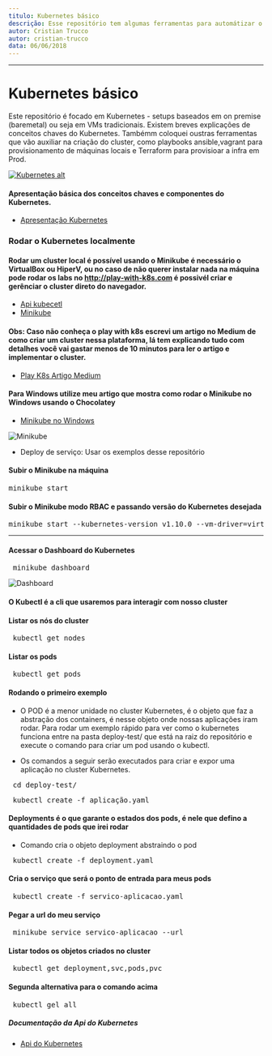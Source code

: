 ```yaml
---
titulo: Kubernetes básico
descrição: Esse repositório tem algumas ferramentas para automátizar o processo de criação do cluster baremetal.
autor: Cristian Trucco
autor: cristian-trucco
data: 06/06/2018
---
```


---
# Kubernetes básico

Este repositório é focado em Kubernetes - setups baseados em on premise (baremetal) ou seja em VMs tradicionais. Existem breves explicações de conceitos chaves do Kubernetes. Tambémm coloquei oustras ferramentas que vão auxiliar na criação do cluster, como playbooks ansible,vagrant para provisionamento de máquinas locais e Terraform para provisioar a infra em Prod.

[![Kubernetes alt](https://github.com/concrete-cristian-trucco/kubernetes-basico-nginx/blob/master/imagens/kubernetes.png)](https://kubernetes.io)

#### Apresentação básica dos conceitos chaves e componentes do Kubernetes.
* [Apresentação Kubernetes](https://docs.google.com/presentation/d/14VtepKVOzb0aMDCn4GkvJN3JYDCs2y6FkBVTTi-8H_0/edit?usp=sharing)

### Rodar o Kubernetes localmente
#### Rodar um cluster local é possível usando o Minikube é necessário o VirtualBox ou HiperV, ou no caso de não querer instalar nada na máquina pode rodar os labs no http://play-with-k8s.com é possivél criar e gerênciar o cluster direto do navegador.

* [Api kubecetl](https://kubernetes.io/docs/tasks/tools/install-kubectl/)
* [Minikube](https://github.com/kubernetes/minikube/releases)

#### Obs: Caso não conheça o **play with k8s** escrevi um artigo no **Medium** de como criar um cluster nessa plataforma, lá tem explicando tudo com detalhes você vai gastar menos de 10 minutos para ler o artigo e implementar o cluster.

* [Play K8s Artigo Medium](https://medium.com/@cristianvitortrucco/rode-um-cluster-kubernetes-em-menos-de-10-minutos-ff9db3415639)

#### Para Windows utilize meu artigo que mostra como rodar o Minikube no Windows usando o Chocolatey
* [Minikube no Windows](https://concrete.com.br/2018/05/14/chocolatey-o-que-e-e-como-usar/)

![Minikube](https://github.com/concrete-cristian-trucco/kubernetes-basico-nginx/blob/master/imagens/minikube.jpg)
* Deploy de serviço: Usar os exemplos desse repositório


#### Subir o Minikube na máquina
<pre>minikube start</pre> 

#### Subir o Minikube modo RBAC e passando versão do Kubernetes desejada
<pre>
minikube start --kubernetes-version v1.10.0 --vm-driver=virtualbox --extra-config='apiserver.Authorization.Mode=RBAC'
</pre> 

---
#### Acessar o Dashboard do Kubernetes
<pre> minikube dashboard </pre> 

![Dashboard](https://github.com/concrete-cristian-trucco/kubernetes-basico-nginx/blob/master/imagens/kubernetes_dashboard.png)

#### O Kubectl é a cli que usaremos para interagir com nosso cluster

#### Listar os nós do cluster
<pre> kubectl get nodes </pre>

#### Listar os pods
<pre> kubectl get pods </pre> 
 
#### Rodando o primeiro exemplo
* O POD é a menor unidade no cluster Kubernetes, é o objeto que faz a abstração dos containers, é nesse objeto onde nossas aplicações iram rodar. Para rodar um exemplo rápido para ver como o kubernetes funciona entre na pasta deploy-test/ que está na raiz do repositório e execute o comando para criar um pod usando o kubectl.

* Os comandos a seguir serão executados para criar e expor uma aplicação no cluster Kubernetes.
<pre> cd deploy-test/ </pre> 

<pre> kubectl create -f aplicação.yaml </pre> 
 
#### Deployments é o que garante o estados dos pods, é nele que defino a quantidades de pods que irei rodar
* Comando cria o objeto deployment abstraindo o pod
<pre> kubectl create -f deployment.yaml </pre> 
 
#### Cria o serviço que será o ponto de entrada para meus pods
<pre> kubectl create -f servico-aplicacao.yaml </pre> 
  
#### Pegar a url do meu serviço
<pre> minikube service servico-aplicacao --url </pre> 

#### Listar todos os objetos criados no cluster
<pre> kubectl get deployment,svc,pods,pvc </pre> 
#### Segunda alternativa para o comando acima
<pre> kubectl gel all </pre>  


##### Documentação da Api do Kubernetes
* [Api do Kubernetes](https://kubernetes.io/docs/api-reference/v1.9/#_v1_container)

